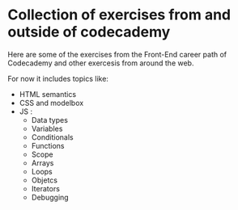# Collection of exercises from and outside of codecademy 

Here are some of the exercises from the Front-End career path of Codecademy and other exercesis from around the web.

For now it includes topics like:
- HTML semantics
- CSS and modelbox
- JS :
    - Data types
    - Variables
    - Conditionals
    - Functions
    - Scope
    - Arrays
    - Loops
    - Objetcs
    - Iterators
    - Debugging